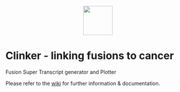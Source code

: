 <p align="center">
<img src=https://github.com/Oshlack/Clinker/blob/master/docs/logo.jpg height=80/>  
</p>

# Clinker - linking fusions to cancer
Fusion Super Transcript generator and Plotter

Please refer to the [wiki](https://github.com/Oshlack/Clinker/wiki) for further information & documentation.
